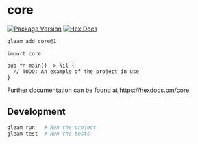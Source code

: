 # core

[![Package Version](https://img.shields.io/hexpm/v/core)](https://hex.pm/packages/core)
[![Hex Docs](https://img.shields.io/badge/hex-docs-ffaff3)](https://hexdocs.pm/core/)

```sh
gleam add core@1
```
```gleam
import core

pub fn main() -> Nil {
  // TODO: An example of the project in use
}
```

Further documentation can be found at <https://hexdocs.pm/core>.

## Development

```sh
gleam run   # Run the project
gleam test  # Run the tests
```
